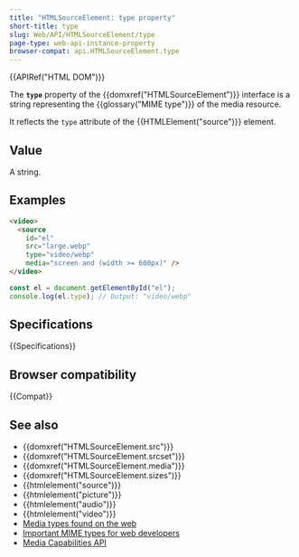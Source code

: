 ```yaml
---
title: "HTMLSourceElement: type property"
short-title: type
slug: Web/API/HTMLSourceElement/type
page-type: web-api-instance-property
browser-compat: api.HTMLSourceElement.type
---
```


{{APIRef("HTML DOM")}}

The **`type`** property of the {{domxref("HTMLSourceElement")}} interface is a string representing the {{glossary("MIME type")}} of the media resource.

It reflects the `type` attribute of the {{HTMLElement("source")}} element.

## Value

A string.

## Examples

```html
<video>
  <source
    id="el"
    src="large.webp"
    type="video/webp"
    media="screen and (width >= 600px)" />
</video>
```

```js
const el = document.getElementById("el");
console.log(el.type); // Output: "video/webp"
```

## Specifications

{{Specifications}}

## Browser compatibility

{{Compat}}

## See also

- {{domxref("HTMLSourceElement.src")}}
- {{domxref("HTMLSourceElement.srcset")}}
- {{domxref("HTMLSourceElement.media")}}
- {{domxref("HTMLSourceElement.sizes")}}
- {{htmlelement("source")}}
- {{htmlelement("picture")}}
- {{htmlelement("audio")}}
- {{htmlelement("video")}}
- [Media types found on the web](/en-US/docs/Web/Media/Guides/Formats)
- [Important MIME types for web developers](/en-US/docs/Web/HTTP/Guides/MIME_types#important_mime_types_for_web_developers)
- [Media Capabilities API](/en-US/docs/Web/API/Media_Capabilities_API)
